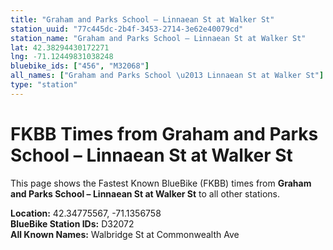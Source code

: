 ```yaml
---
title: "Graham and Parks School – Linnaean St at Walker St"
station_uuid: "77c445dc-2b4f-3453-2714-3e62e40079cd"
station_name: "Graham and Parks School – Linnaean St at Walker St"
lat: 42.38294430172271
lng: -71.12449831038248
bluebike_ids: ["456", "M32068"]
all_names: ["Graham and Parks School \u2013 Linnaean St at Walker St"]
type: "station"
---
```


# FKBB Times from Graham and Parks School – Linnaean St at Walker St

This page shows the Fastest Known BlueBike (FKBB) times from **Graham and Parks School – Linnaean St at Walker St** to all other stations.

**Location:** 42.34775567, -71.1356758  
**BlueBike Station IDs:** D32072  
**All Known Names:** Walbridge St at Commonwealth Ave


